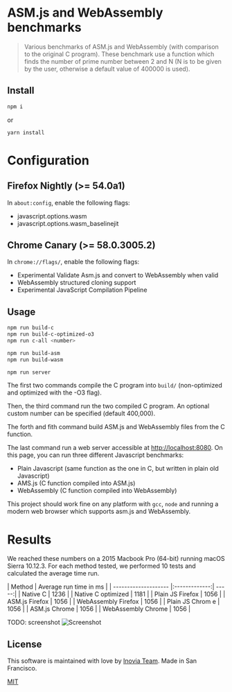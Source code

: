 # ASM.js and WebAssembly benchmarks

> Various benchmarks of ASM.js and WebAssembly (with comparison to the original C program). These benchmark use a function which finds the number of prime number between 2 and N (N is to be given by the user, otherwise a default value of 400000 is used).

## Install

```bash
npm i
```

or

```bash
yarn install
```

# Configuration

## Firefox Nightly (>= 54.0a1)

In `about:config`, enable the following flags:

- javascript.options.wasm
- javascript.options.wasm_baselinejit

## Chrome Canary (>= 58.0.3005.2)

In `chrome://flags/`, enable the following flags:

- Experimental Validate Asm.js and convert to WebAssembly when valid
- WebAssembly structured cloning support
- Experimental JavaScript Compilation Pipeline

## Usage

```bash
npm run build-c
npm run build-c-optimized-o3
npm run c-all <number>

npm run build-asm
npm run build-wasm

npm run server
```

The first two commands compile the C program into `build/` (non-optimized and optimized with the -O3 flag).

Then, the third command run the two compiled C program. An optional custom number can be specified (default 400,000).

The forth and fith command build ASM.js and WebAssembly files from the C function.

The last command run a web server accessible at [http://localhost:8080](http://localhost:8080). On this page, you can run three different Javascript benchmarks:

- Plain Javascript (same function as the one in C, but written in plain old Javascript)
- AMS.js (C function compiled into ASM.js)
- WebAssembly (C function compiled into WebAssembly)

This project should work fine on any platform with `gcc`, `node` and running a modern web browser which supports asm.js and WebAssembly.

# Results

We reached these numbers on a 2015 Macbook Pro (64-bit) running macOS Sierra 10.12.3. For each method tested, we performed 10 tests and calculated the average time run.

| Method               | Average run time in ms |
| -------------------- |:-------------:| -----:|
| Native C             | 1236                  |
| Native C optimized   | 1181                  |
| Plain JS Firefox     | 1056                  |
| ASM.js Firefox       | 1056                  |
| WebAssembly Firefox  | 1056                  |
| Plain JS Chrom e     | 1056                  |
| ASM.js Chrome        | 1056                  |
| WebAssembly Chrome   | 1056                  |

TODO: screenshot
![Screenshot](https://github.com/rpellerin/webassembly-experiments/blob/master/public/data/assets/screenshot.gif)

## License

This software is  maintained with love by [Inovia Team](https://inovia-team.com).
Made in San Francisco.

[MIT](http://vjpr.mit-license.org)
